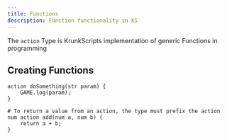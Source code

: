 ```yaml
---
title: Functions
description: Function functionality in KS
---
```


The `action` Type is KrunkScripts implementation of generic Functions in programming

## Creating Functions

```krnk
action doSomething(str param) {
    GAME.log(param);
}

# To return a value from an action, the type must prefix the action
num action add(num a, num b) {
    return a + b;
}
```